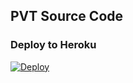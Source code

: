 ## PVT Source Code

### Deploy to Heroku
[![Deploy](https://www.herokucdn.com/deploy/button.svg)](https://heroku.com/deploy?template=https://github.com/Jiyad777/Fast_jkbot)            

